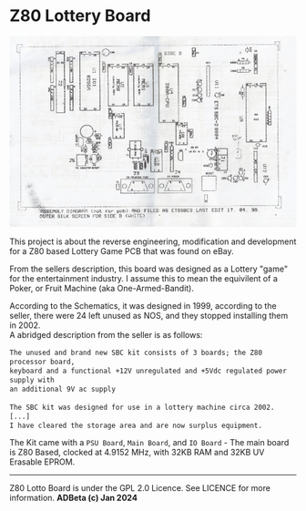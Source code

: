 # Z80 Lottery Board
![image](https://github.com/ADBeta/Z80_Lotto_Board/blob/main/Images/Main_Board_Overview.png)

This project is about the reverse engineering, modification and development for
a Z80 based Lottery Game PCB that was found on eBay.

From the sellers description, this board was designed as a Lottery "game" for
the entertainment industry. I assume this to mean the equivilent of a 
Poker, or Fruit Machine (aka One-Armed-Bandit).

According to the Schematics, it was designed in 1999, according to the seller,
there were 24 left unused as NOS, and they stopped installing them in 2002.  
A abridged description from the seller is as follows:  
```
The unused and brand new SBC kit consists of 3 boards; the Z80 processor board,
keyboard and a functional +12V unregulated and +5Vdc regulated power supply with
an additional 9V ac supply

The SBC kit was designed for use in a lottery machine circa 2002. [...]
I have cleared the storage area and are now surplus equipment.
```

The Kit came with a `PSU Board`, `Main Board`, and `IO Board` - The main board
is Z80 Based, clocked at 4.9152 MHz, with 32KB RAM and 32KB UV Erasable EPROM.

----
Z80 Lotto Board is under the GPL 2.0 Licence. See LICENCE for more information.
<b> ADBeta (c) Jan 2024 </b>

